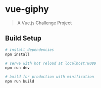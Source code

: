 # vue-giphy

> A Vue.js Challenge Project

## Build Setup

``` bash
# install dependencies
npm install

# serve with hot reload at localhost:8080
npm run dev

# build for production with minification
npm run build
```

